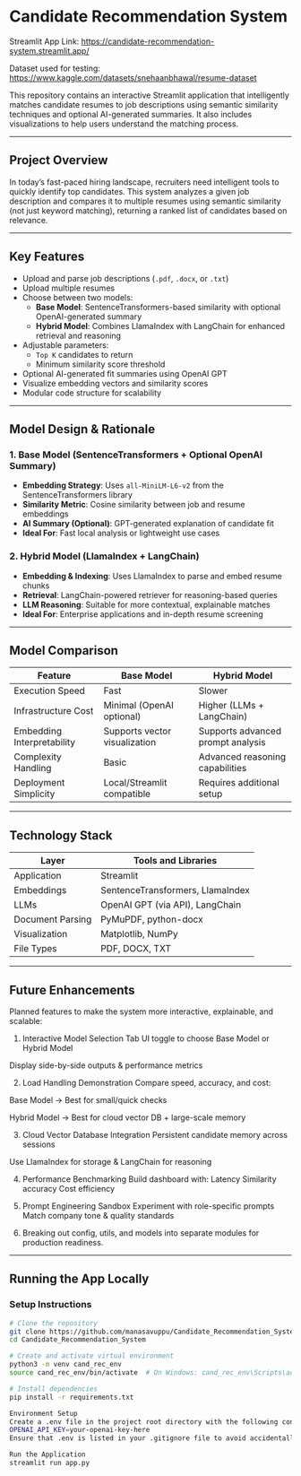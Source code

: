 # Candidate Recommendation System
Streamlit App Link: https://candidate-recommendation-system.streamlit.app/

Dataset used for testing: https://www.kaggle.com/datasets/snehaanbhawal/resume-dataset

This repository contains an interactive Streamlit application that intelligently matches candidate resumes to job descriptions using semantic similarity techniques and optional AI-generated summaries. It also includes visualizations to help users understand the matching process.

---

## Project Overview

In today’s fast-paced hiring landscape, recruiters need intelligent tools to quickly identify top candidates. This system analyzes a given job description and compares it to multiple resumes using semantic similarity (not just keyword matching), returning a ranked list of candidates based on relevance.

---

## Key Features

- Upload and parse job descriptions (`.pdf`, `.docx`, or `.txt`)
- Upload multiple resumes
- Choose between two models:
  - **Base Model**: SentenceTransformers-based similarity with optional OpenAI-generated summary
  - **Hybrid Model**: Combines LlamaIndex with LangChain for enhanced retrieval and reasoning
- Adjustable parameters:
  - `Top K` candidates to return
  - Minimum similarity score threshold
- Optional AI-generated fit summaries using OpenAI GPT
- Visualize embedding vectors and similarity scores
- Modular code structure for scalability

---

## Model Design & Rationale

### 1. Base Model (SentenceTransformers + Optional OpenAI Summary)

- **Embedding Strategy**: Uses `all-MiniLM-L6-v2` from the SentenceTransformers library
- **Similarity Metric**: Cosine similarity between job and resume embeddings
- **AI Summary (Optional)**: GPT-generated explanation of candidate fit
- **Ideal For**: Fast local analysis or lightweight use cases

### 2. Hybrid Model (LlamaIndex + LangChain)

- **Embedding & Indexing**: Uses LlamaIndex to parse and embed resume chunks
- **Retrieval**: LangChain-powered retriever for reasoning-based queries
- **LLM Reasoning**: Suitable for more contextual, explainable matches
- **Ideal For**: Enterprise applications and in-depth resume screening

---

## Model Comparison

| Feature                  | Base Model                        | Hybrid Model                         |
|--------------------------|------------------------------------|--------------------------------------|
| Execution Speed          | Fast                               | Slower                               |
| Infrastructure Cost      | Minimal (OpenAI optional)          | Higher (LLMs + LangChain)            |
| Embedding Interpretability | Supports vector visualization    | Supports advanced prompt analysis    |
| Complexity Handling      | Basic                              | Advanced reasoning capabilities       |
| Deployment Simplicity    | Local/Streamlit compatible         | Requires additional setup            |

---

## Technology Stack

| Layer             | Tools and Libraries                      |
|-------------------|------------------------------------------|
| Application       | Streamlit                               |
| Embeddings        | SentenceTransformers, LlamaIndex         |
| LLMs              | OpenAI GPT (via API), LangChain          |
| Document Parsing  | PyMuPDF, python-docx                     |
| Visualization     | Matplotlib, NumPy                        |
| File Types        | PDF, DOCX, TXT                           |

---
## Future Enhancements
Planned features to make the system more interactive, explainable, and scalable:

1. Interactive Model Selection Tab
UI toggle to choose Base Model or Hybrid Model

Display side-by-side outputs & performance metrics

2. Load Handling Demonstration
Compare speed, accuracy, and cost:

Base Model → Best for small/quick checks

Hybrid Model → Best for cloud vector DB + large-scale memory

3. Cloud Vector Database Integration
Persistent candidate memory across sessions

Use LlamaIndex for storage & LangChain for reasoning

4. Performance Benchmarking
Build dashboard with:
Latency
Similarity accuracy
Cost efficiency

5. Prompt Engineering Sandbox
Experiment with role-specific prompts
Match company tone & quality standards

6. Breaking out config, utils, and models into separate modules for production readiness.
---
## Running the App Locally

### Setup Instructions

```bash
# Clone the repository
git clone https://github.com/manasavuppu/Candidate_Recommendation_System.git
cd Candidate_Recommendation_System

# Create and activate virtual environment
python3 -m venv cand_rec_env
source cand_rec_env/bin/activate  # On Windows: cand_rec_env\Scripts\activate

# Install dependencies
pip install -r requirements.txt

Environment Setup
Create a .env file in the project root directory with the following content:
OPENAI_API_KEY=your-openai-key-here
Ensure that .env is listed in your .gitignore file to avoid accidentally pushing secrets to GitHub.

Run the Application
streamlit run app.py

